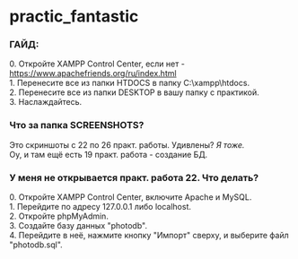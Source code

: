 # practic_fantastic

### ГАЙД:

0​. Откройте XAMPP Control Center, если нет - https://www.apachefriends.org/ru/index.html  
1​. Перенесите все из папки HTDOCS в папку C:\xampp\htdocs.  
2​. Перенесите все из папки DESKTOP в вашу папку с практикой.  
3​. Наслаждайтесь.

### Что за папка SCREENSHOTS?

Это скриншоты с 22 по 26 практ. работы. Удивлены? *Я тоже.*  
Оу, и там ещё есть 19 практ. работа - создание БД.

### У меня не открывается практ. работа 22. Что делать?

0​. Откройте XAMPP Control Center, включите Apache и MySQL.  
1​. Перейдите по адресу 127.0.0.1 либо localhost.  
2​. Откройте phpMyAdmin.  
3​. Создайте базу данных "photodb".  
4​. Перейдите в неё, нажмите кнопку "Импорт" сверху, и выберите файл "photodb.sql".  
